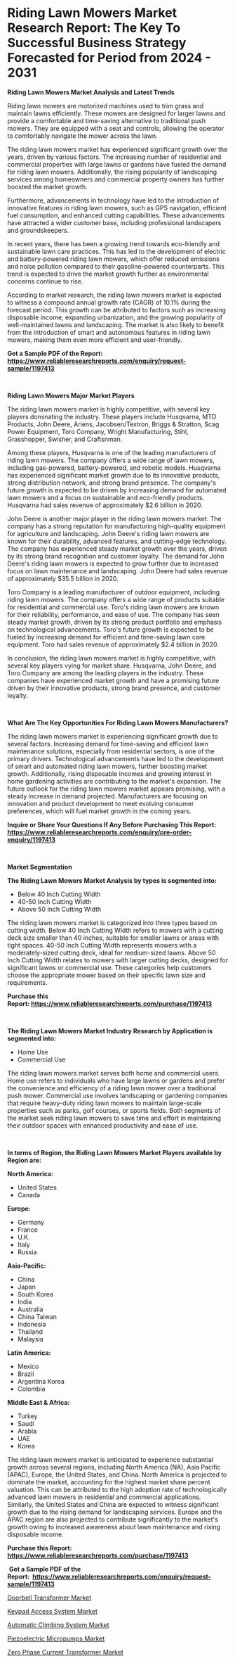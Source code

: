 <p><h1>Riding Lawn Mowers Market Research Report: The Key To Successful Business Strategy Forecasted for Period from 2024 - 2031</h1></p><p><strong>Riding Lawn Mowers Market Analysis and Latest Trends</strong></p>
<p><p>Riding lawn mowers are motorized machines used to trim grass and maintain lawns efficiently. These mowers are designed for larger lawns and provide a comfortable and time-saving alternative to traditional push mowers. They are equipped with a seat and controls, allowing the operator to comfortably navigate the mower across the lawn.</p><p>The riding lawn mowers market has experienced significant growth over the years, driven by various factors. The increasing number of residential and commercial properties with large lawns or gardens have fueled the demand for riding lawn mowers. Additionally, the rising popularity of landscaping services among homeowners and commercial property owners has further boosted the market growth.</p><p>Furthermore, advancements in technology have led to the introduction of innovative features in riding lawn mowers, such as GPS navigation, efficient fuel consumption, and enhanced cutting capabilities. These advancements have attracted a wider customer base, including professional landscapers and groundskeepers.</p><p>In recent years, there has been a growing trend towards eco-friendly and sustainable lawn care practices. This has led to the development of electric and battery-powered riding lawn mowers, which offer reduced emissions and noise pollution compared to their gasoline-powered counterparts. This trend is expected to drive the market growth further as environmental concerns continue to rise.</p><p>According to market research, the riding lawn mowers market is expected to witness a compound annual growth rate (CAGR) of 10.1% during the forecast period. This growth can be attributed to factors such as increasing disposable income, expanding urbanization, and the growing popularity of well-maintained lawns and landscaping. The market is also likely to benefit from the introduction of smart and autonomous features in riding lawn mowers, making them even more efficient and user-friendly.</p></p>
<p><strong>Get a Sample PDF of the Report:&nbsp; <a href="https://www.reliableresearchreports.com/enquiry/request-sample/1197413">https://www.reliableresearchreports.com/enquiry/request-sample/1197413</a></strong></p>
<p>&nbsp;</p>
<p><strong>Riding Lawn Mowers Major Market Players</strong></p>
<p><p>The riding lawn mowers market is highly competitive, with several key players dominating the industry. These players include Husqvarna, MTD Products, John Deere, Ariens, Jacobsen/Textron, Briggs & Stratton, Scag Power Equipment, Toro Company, Wright Manufacturing, Stihl, Grasshopper, Swisher, and Craftsnman. </p><p>Among these players, Husqvarna is one of the leading manufacturers of riding lawn mowers. The company offers a wide range of lawn mowers, including gas-powered, battery-powered, and robotic models. Husqvarna has experienced significant market growth due to its innovative products, strong distribution network, and strong brand presence. The company's future growth is expected to be driven by increasing demand for automated lawn mowers and a focus on sustainable and eco-friendly products. Husqvarna had sales revenue of approximately $2.6 billion in 2020.</p><p>John Deere is another major player in the riding lawn mowers market. The company has a strong reputation for manufacturing high-quality equipment for agriculture and landscaping. John Deere's riding lawn mowers are known for their durability, advanced features, and cutting-edge technology. The company has experienced steady market growth over the years, driven by its strong brand recognition and customer loyalty. The demand for John Deere's riding lawn mowers is expected to grow further due to increased focus on lawn maintenance and landscaping. John Deere had sales revenue of approximately $35.5 billion in 2020.</p><p>Toro Company is a leading manufacturer of outdoor equipment, including riding lawn mowers. The company offers a wide range of products suitable for residential and commercial use. Toro's riding lawn mowers are known for their reliability, performance, and ease of use. The company has seen steady market growth, driven by its strong product portfolio and emphasis on technological advancements. Toro's future growth is expected to be fueled by increasing demand for efficient and time-saving lawn care equipment. Toro had sales revenue of approximately $2.4 billion in 2020.</p><p>In conclusion, the riding lawn mowers market is highly competitive, with several key players vying for market share. Husqvarna, John Deere, and Toro Company are among the leading players in the industry. These companies have experienced market growth and have a promising future driven by their innovative products, strong brand presence, and customer loyalty.</p></p>
<p>&nbsp;</p>
<p><strong>What Are The Key Opportunities For Riding Lawn Mowers Manufacturers?</strong></p>
<p><p>The riding lawn mowers market is experiencing significant growth due to several factors. Increasing demand for time-saving and efficient lawn maintenance solutions, especially from residential sectors, is one of the primary drivers. Technological advancements have led to the development of smart and automated riding lawn mowers, further boosting market growth. Additionally, rising disposable incomes and growing interest in home gardening activities are contributing to the market's expansion. The future outlook for the riding lawn mowers market appears promising, with a steady increase in demand projected. Manufacturers are focusing on innovation and product development to meet evolving consumer preferences, which will fuel market growth in the coming years.</p></p>
<p><strong>Inquire or Share Your Questions If Any Before Purchasing This Report: <a href="https://www.reliableresearchreports.com/enquiry/pre-order-enquiry/1197413">https://www.reliableresearchreports.com/enquiry/pre-order-enquiry/1197413</a></strong></p>
<p>&nbsp;</p>
<p><strong>Market Segmentation</strong></p>
<p><strong>The Riding Lawn Mowers Market Analysis by types is segmented into:</strong></p>
<p><ul><li>Below 40 Inch Cutting Width</li><li>40-50 Inch Cutting Width</li><li>Above 50 Inch Cutting Width</li></ul></p>
<p><p>The riding lawn mowers market is categorized into three types based on cutting width. Below 40 Inch Cutting Width refers to mowers with a cutting deck size smaller than 40 inches, suitable for smaller lawns or areas with tight spaces. 40-50 Inch Cutting Width represents mowers with a moderately-sized cutting deck, ideal for medium-sized lawns. Above 50 Inch Cutting Width relates to mowers with larger cutting decks, designed for significant lawns or commercial use. These categories help customers choose the appropriate mower based on their specific lawn size and requirements.</p></p>
<p><strong>Purchase this Report:&nbsp;<a href="https://www.reliableresearchreports.com/purchase/1197413">https://www.reliableresearchreports.com/purchase/1197413</a></strong></p>
<p>&nbsp;</p>
<p><strong>The Riding Lawn Mowers Market Industry Research by Application is segmented into:</strong></p>
<p><ul><li>Home Use</li><li>Commercial Use</li></ul></p>
<p><p>The riding lawn mowers market serves both home and commercial users. Home use refers to individuals who have large lawns or gardens and prefer the convenience and efficiency of a riding lawn mower over a traditional push mower. Commercial use involves landscaping or gardening companies that require heavy-duty riding lawn mowers to maintain large-scale properties such as parks, golf courses, or sports fields. Both segments of the market seek riding lawn mowers to save time and effort in maintaining their outdoor spaces with enhanced productivity and ease of use.</p></p>
<p>&nbsp;</p>
<p><strong>In terms of Region, the Riding Lawn Mowers Market Players available by Region are:</strong></p>
<p>
    <p> <strong> North America: </strong>
        <ul>
            <li>United States</li>
            <li>Canada</li>
        </ul>
        </p> 
    <p> <strong> Europe: </strong>
        <ul>
            <li>Germany</li>
            <li>France</li>
            <li>U.K.</li>
            <li>Italy</li>
            <li>Russia</li>
        </ul>
        </p> 
    <p> <strong> Asia-Pacific: </strong>
        <ul>
            <li>China</li>
            <li>Japan</li>
            <li>South Korea</li>
            <li>India</li>
            <li>Australia</li>
            <li>China Taiwan</li>
            <li>Indonesia</li>
            <li>Thailand</li>
            <li>Malaysia</li>
        </ul>
        </p> 
    <p> <strong> Latin America: </strong>
        <ul>
            <li>Mexico</li>
            <li>Brazil</li>
            <li>Argentina Korea</li>
            <li>Colombia</li>
        </ul>
        </p> 
    <p> <strong> Middle East & Africa: </strong>
        <ul>
            <li>Turkey</li>
            <li>Saudi</li>
            <li>Arabia</li>
            <li>UAE</li>
            <li>Korea</li>
        </ul>
    </p>
    </p>
<p><p>The riding lawn mowers market is anticipated to experience substantial growth across several regions, including North America (NA), Asia Pacific (APAC), Europe, the United States, and China. North America is projected to dominate the market, accounting for the highest market share percent valuation. This can be attributed to the high adoption rate of technologically advanced lawn mowers in residential and commercial applications. Similarly, the United States and China are expected to witness significant growth due to the rising demand for landscaping services. Europe and the APAC region are also projected to contribute significantly to the market's growth owing to increased awareness about lawn maintenance and rising disposable income.</p></p>
<p><strong>Purchase this Report: <a href="https://www.reliableresearchreports.com/purchase/1197413">https://www.reliableresearchreports.com/purchase/1197413</a></strong></p>
<p>&nbsp;<strong>Get a Sample PDF of the Report:&nbsp;&nbsp;<a href="https://www.reliableresearchreports.com/enquiry/request-sample/1197413">https://www.reliableresearchreports.com/enquiry/request-sample/1197413</a></strong></p>
<p><strong></strong></p>
<p><p><a href="https://github.com/mharielmesa/Market-Research-Report-List-1/blob/main/doorbell-transformer-market.md">Doorbell Transformer Market</a></p><p><a href="https://github.com/guneycigdem35/Market-Research-Report-List-1/blob/main/keypad-access-system-market.md">Keypad Access System Market</a></p><p><a href="https://github.com/wwwkeltoum/Market-Research-Report-List-1/blob/main/automatic-climbing-system-market.md">Automatic Climbing System Market</a></p><p><a href="https://github.com/yoshih12/Market-Research-Report-List-1/blob/main/piezoelectric-micropumps-market.md">Piezoelectric Micropumps Market</a></p><p><a href="https://github.com/changoleonlaverguenzanoexiste/Market-Research-Report-List-1/blob/main/zero-phase-current-transformer-market.md">Zero Phase Current Transformer Market</a></p></p>
